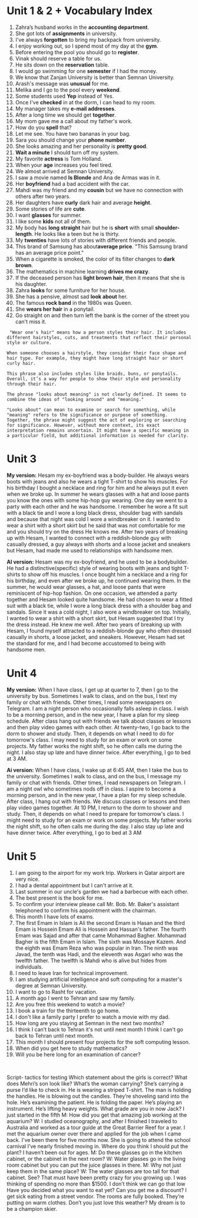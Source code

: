 # Unit 1 & 2 + Vocabulary Index  

1. Zahra’s husband works in the **accounting department**.  
2. She got lots of **assignments** in university.  
3. I've always **forgotten** to bring my backpack from university.  
4. I enjoy working out, so I spend most of my day at the **gym**.  
5. Before entering the pool you should go to **register**.  
6. Vinak should reserve a table for us.  
7. He sits down on the **reservation** table.  
8. I would go swimming for one **semester** if I had the money.  
9. We know that Zanjan University is better than Semnan University.  
10. Arash's message was **unusual** for me.  
11. Melika and I go to the pool every **weekend**.  
12. Some students used **Yep** instead of Yes.  
13. Once I've **checked** in at the dorm, I can head to my room.  
14. My manager takes my **e-mail addresses**.  
15. After a long time we should get **together**.  
16. My mom gave me a call about my father's work.  
17. How do you **spell** that?  
18. Let me see. You have two bananas in your bag.  
19. Sara you should change your **phone number**.  
20. She looks amazing and her personality is **pretty good**.  
21. **Wait a minute** I should turn off my system.  
22. My favorite **actress** is Tom Holland.  
23. When your **age** increases you feel tired.  
24. We almost arrived at Semnan University.  
25. I saw a movie named **Is Blonde** and Ana de Armas was in it.  
26. Her **boyfriend** had a bad accident with the car.  
27. Mahdi was my friend and my **cousin** but we have no connection with others after two years.  
28. Her daughters have **curly** dark hair and average **height**.  
29. Some stories of life are **cute**.  
30. I want **glasses** for summer.  
31. I like some **kids** not all of them.  
32. My body has **long straight** hair but he is **short** with small **shoulder-length**. He looks like a teen but he is thirty.  
33. My **twenties** have lots of stories with different friends and people.  
34. This brand of Samsung has about**average price**. "This Samsung brand has an average price point."  
35. When a cigarette is smoked, the color of its filter changes to **dark brown**.  
36. The mathematics in machine learning **drives me crazy**.  
37. If the deceased person has **light brown hair**, then it means that she is his daughter.  
38. Zahra **looks** for some furniture for her house.  
39. She has a pensive, almost sad **look about** her.  
40. The famous **rock band** in the 1980s was Queen.  
41. She **wears her hair** in a ponytail.
42. Go straight on and then turn left the bank is the corner of the street you can't miss it.

```
 "Wear one's hair" means how a person styles their hair. It includes different hairstyles, cuts, and treatments that reflect their personal style or culture. 

When someone chooses a hairstyle, they consider their face shape and hair type. For example, they might have long straight hair or short curly hair. 

This phrase also includes styles like braids, buns, or ponytails. Overall, it’s a way for people to show their style and personality through their hair. 
```


```
The phrase "looks about meaning" is not clearly defined. It seems to combine the ideas of "looking around" and "meaning." 

"Looks about" can mean to examine or search for something, while "meaning" refers to the significance or purpose of something. Together, the phrase might suggest the act of exploring or searching for significance. However, without more context, its exact interpretation remains uncertain. It might have a specific meaning in a particular field, but additional information is needed for clarity.
```


# Unit 3

**My version:**
Hesam my ex-boyfriend was a body-builder. He always wears boots with jeans and also he
wears a tight T-shirt to show his muscles. For his birthday I bought a necklace and ring for
him and he always put it even when we broke up.
In summer he wears glasses with a hat and loose pants you know the ones with some hip-hop
guy wearing.
One day we went to a party with each other and he was handsome. I remember he wore a fit
suit with a black tie and I wore a long black dress, shoulder bag with sandals and
because that night was cold I wore a windbreaker on it. I wanted to wear a shirt with a short
skirt but he said that was not comfortable for me and you should try on the dress He knows
me.
After two years of breaking up with Hesam, I wanted to connect with a reddish-blonde guy with
casually dressed, a guy always with shorts and a loose jacket and sneakers but Hesam, had
made me used to relationships with handsome men.

**AI version:**
Hesam was my ex-boyfriend, and he used to be a bodybuilder. He had a distinctive(specific) style of
wearing boots with jeans and tight T-shirts to show off his muscles. I once bought him a necklace
and a ring for his birthday, and even after we broke up, he continued wearing them. In the summer,
he would wear glasses, a hat, and loose pants that were reminiscent of hip-hop fashion.
On one occasion, we attended a party together and Hesam looked quite handsome. He had chosen
to wear a fitted suit with a black tie, while I wore a long black dress with a shoulder bag and sandals.
Since it was a cold night, I also wore a windbreaker on top. Initially, I wanted to wear a shirt with a
short skirt, but Hesam suggested that I try the dress instead. He knew me well.
After two years of breaking up with Hesam, I found myself attracted to a reddish-blonde guy who
often dressed casually in shorts, a loose jacket, and sneakers. However, Hesam had set the
standard for me, and I had become accustomed to being with handsome men.


# Unit 4
**My version:**
When I have class, I get up at quarter to 7, then I go to the university by bus. Sometimes I walk
to class, and on the bus, I text my family or chat with friends. Other times, I read some
newspapers on Telegram.
I am a night person who occasionally falls asleep in class. I wish to be a morning person,
and in the new year, I have a plan for my sleep schedule.
After class hang out with friends we talk about classes or lessons and then play video games
with each other.
At twenty-two, I go back to the dorm to shower and study. Then, it depends on what I need to
do for tomorrow's class. I may need to study for an exam or work on some projects. My father
works the night shift, so he often calls me during the night. I also stay up late and have dinner
twice. After everything, I go to bed at 3 AM.

**Ai version:**
When I have class, I wake up at 6:45 AM, then I take the bus to the university. Sometimes I walk
to class, and on the bus, I message my family or chat with friends. Other times, I read
newspapers on Telegram.
I am a night owl who sometimes nods off in class. I aspire to become a morning person, and in
the new year, I have a plan for my sleep schedule.
After class, I hang out with friends. We discuss classes or lessons and then play video games
together.
At 10 PM, I return to the dorm to shower and study. Then, it depends on what I need to prepare
for tomorrow's class. I might need to study for an exam or work on some projects. My father
works the night shift, so he often calls me during the day. I also stay up late and have dinner
twice. After everything, I go to bed at 3 AM


# Unit 5
1. I am going to the airport for my work trip.
Workers in Qatar airport are very nice.
2. I had a dental appointment but I can't arrive at it.
3. Last summer in our uncle's garden we had a barbecue with each other.
4. The best present is the book for me.
5. To confirm your interview please call Mr. Bob.
Mr. Baker's assistant telephoned to confirm his appointment with the chairman.
6. This month I have lots of exams.
7. The first Emam in Islam is Ali the second Emam is Hasan and the third Emam is Hossein
Emam Ali is Hossein and Hassan's father.
The fourth Emam was Sajad and after that came Mohammad Bagher.
Mohammad Bagher is the fifth Emam in Islam.
The sixth was Mossaye Kazem.
And the eighth was Emam Reza who was popular in Iran.
The ninth was Javad, the tenth was Hadi, and the eleventh was Asgari who was the twelfth
father.
The twelfth is Mahdi who is alive but hides from individuals.
8. I need to leave Iran for technical improvement.
9. I am studying artificial intelligence and soft computing for a master's degree at Semnan
University.
10. I want to go to Rasht for vacation.
11. A month ago I went to Tehran and saw my family.
12. Are you free this weekend to watch a movie?
13. I book a train for the thirteenth to go home.
14. I don't like a family party I prefer to watch a movie with my dad.
15. How long are you staying at Semnan in the next two months?
16. I think I can’t back to Tehran it's not until next month
I think I can't go back to Tehran until next month.
17. This month I should present four projects for the soft computing lesson.
18. When did you get here to study mathematics?
19. Will you be here long for an examination of cancer?



<br>

Script- tactics for testing
Which statement about the girls is correct?
What does Mehri’s son look like?
What’s the woman carrying? She’s carrying a purse
I’d like to check in.
He is wearing a striped T-shirt.
The man is holding the handles.
He is blowing out the candles.
They’re shoveling sand into the hole.
He’s examining the patient.
He is folding the paper.
He’s playing an instrument.
He’s lifting heavy weights.
What grade are you in now Jack? I just started in the fifth
M: How did you get that amazing job working at the aquarium?
W: I studied oceanography, and after I finished I traveled to Australia and worked as a tour guide at the
Great Barrier Reef for a year. I met the aquarium owner over there and applied for the job when I came
back. I've been there for five months now.
She is going to attend the school carnival
I’ve nearly finished moving in.
Where do you think I should put the plant?
I haven’t been out for ages.
M: Do these glasses go in the kitchen cabinet, or the cabinet in the next room?
W: Water glasses go in the living room cabinet but you can put the juice glasses in there.
M: Why not just keep them in the same place?
W: The water glasses are too tall for that
cabinet. See?
That must have been pretty crazy for you growing up.
I was thinking of spending no more than $1500.
I don’t think we can go that low
Have you decided what you want to eat yet?
Can you get me a discount?
I get sick eating from a street vendor.
The rooms are fully booked.
They’re putting on warm clothes.
Don’t you just love this weather?
My dream is to be a champion skier.
